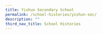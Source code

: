 ```yaml
---
title: Yishun Secondary School
permalink: /school-histories/yishun-sec/
description: ""
third_nav_title: School Histories
---
```



